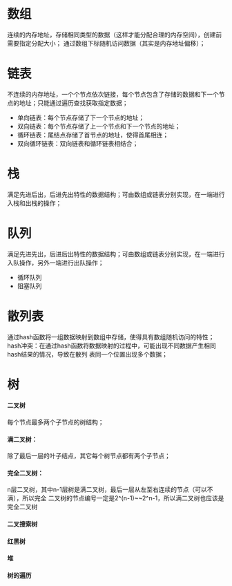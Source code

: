# 数组

连续的内存地址，存储相同类型的数据（这样才能分配合理的内存空间），创建前需要指定分配大小；
通过数组下标随机访问数据（其实是内存地址偏移）；
# 链表
不连续的内存地址，一个个节点依次链接，每个节点包含了存储的数据和下一个节点的地址；只能通过遍历查找获取指定数据；
- 单向链表：每个节点存储了下一个节点的地址；
- 双向链表：每个节点存储了上一个节点和下一个节点的地址；
- 循环链表：尾结点存储了首节点的地址，使得首尾相连；
- 双向循环链表：双向链表和循环链表相结合；
# 栈
满足先进后出，后进先出特性的数据结构；可由数组或链表分别实现，在一端进行入栈和出栈的操作；
# 队列
满足先进先出，后进后出特性的数据结构；可由数组或链表分别实现，在一端进行入队操作，另外一端进行出队操作；
- 循环队列
- 阻塞队列
# 散列表
通过hash函数将一组数据映射到数组中存储，使得具有数组随机访问的特性；
hash冲突：在通过hash函数将数据映射的过程中，可能出现不同数据产生相同hash结果的情况，导致在散列 
                  表同一个位置出现多个数据；
# 树
#### 二叉树
每个节点最多两个子节点的树结构；
#### 满二叉树：
除了最后一层的叶子结点，其它每个树节点都有两个子节点；
#### 完全二叉树：
 n层二叉树，其中n-1层树是满二叉树，最后一层从左至右连续的节点（可以不满），所以完全 
  二叉树的节点编号一定是2^(n-1)~~2^n-1，所以满二叉树也应该是完全二叉树
#### 二叉搜索树

#### 红黑树
#### 堆
#### 树的遍历
